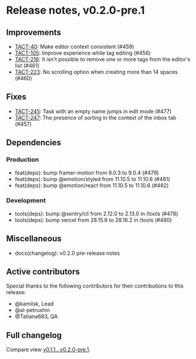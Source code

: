 # Release notes, v0.2.0-pre.1

## Improvements

- [TACT-40](https://linear.app/octolab/issue/TACT-40/make-editor-context-consistent): Make editor context consistent (#459)
- [TACT-105](https://linear.app/octolab/issue/TACT-105/improve-experience-while-tag-editing): Improve experience while tag editing (#456)
- [TACT-216](https://linear.app/octolab/issue/TACT-216/it-isnt-possible-to-remove-one-or-more-tags-from-the-editors-list): It isn't possible to remove one or more tags from the editor's list (#461)
- [TACT-223](https://linear.app/octolab/issue/TACT-223/no-scrolling-option-when-creating-more-than-14-spaces): No scrolling option when creating more than 14 spaces (#460)

## Fixes

- [TACT-245](https://linear.app/octolab/issue/TACT-245/task-with-an-empty-name-jumps-in-edit-mode): Task with an empty name jumps in edit mode (#477)
- [TACT-247](https://linear.app/octolab/issue/TACT-247/the-presence-of-sorting-in-the-context-of-the-inbox-tab): The presence of sorting in the context of the inbox tab (#457)

## Dependencies

### Production

- feat(deps): bump framer-motion from 9.0.3 to 9.0.4 (#479)
- feat(deps): bump @emotion/styled from 11.10.5 to 11.10.6 (#481)
- feat(deps): bump @emotion/react from 11.10.5 to 11.10.6 (#482)

### Development

- tools(deps): bump @sentry/cli from 2.12.0 to 2.13.0 in /tools (#478)
- tools(deps): bump vercel from 28.15.6 to 28.16.2 in /tools (#480)

## Miscellaneous

- docs(changelog): v0.2.0 pre-release notes

## Active contributors

Special thanks to the following contributors for their contributions to this release:
- @kamilsk, Lead
- @al-petrushin
- @Tatiana683, QA

## Full changelog

Compare view [v0.1.1...v0.2.0-pre.1](https://github.com/tact-app/web/compare/v0.1.1...v0.2.0-pre.1).
